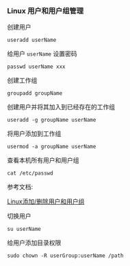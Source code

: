 ### Linux 用户和用户组管理  

创建用户  

```
useradd userName
```

给用户 `userName` 设置密码  

```
passwd userName xxx
```

创建工作组  

```
groupadd groupName
```

创建用户并将其加入到已经存在的工作组  

```
useradd -g groupName userName
```

将用户添加到工作组  

```
usermod -a groupName userName
```

查看本机所有用户和用户组  

```
cat /etc/passwd
```

参考文档:  

[Linux添加/删除用户和用户组](https://www.cnblogs.com/xd502djj/archive/2011/11/23/2260094.html "https://www.cnblogs.com/xd502djj/archive/2011/11/23/2260094.html")  

切换用户  

```
su userName
```

给用户添加目录权限  

```
sudo chown -R userGroup:userName /path
```

